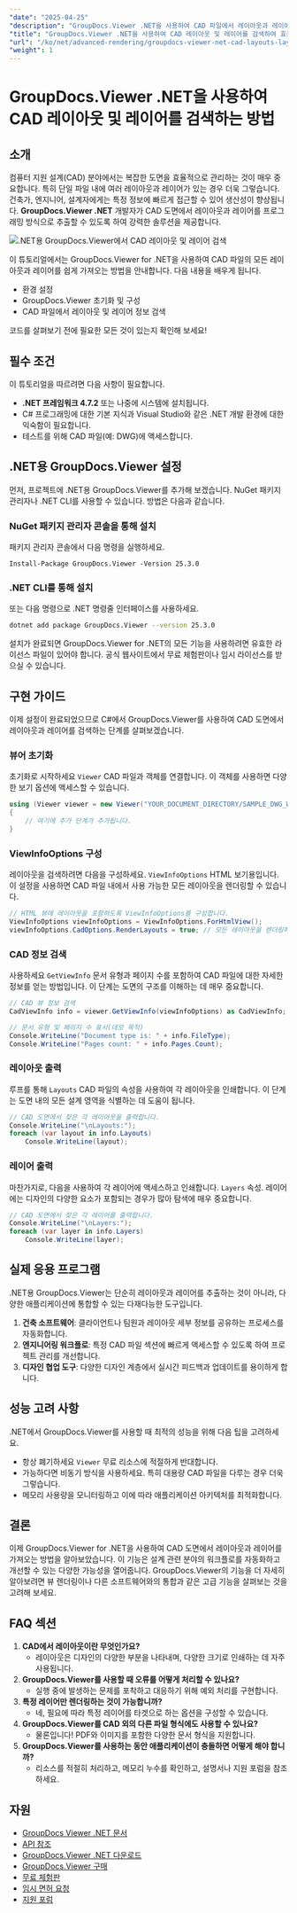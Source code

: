 ```yaml
---
"date": "2025-04-25"
"description": "GroupDocs.Viewer .NET을 사용하여 CAD 파일에서 레이아웃과 레이어를 효율적으로 검색하고, 이 고급 렌더링 라이브러리로 디자인 워크플로를 간소화하는 방법을 알아보세요."
"title": "GroupDocs.Viewer .NET을 사용하여 CAD 레이아웃 및 레이어를 검색하여 효율적인 설계 관리를 수행하는 방법"
"url": "/ko/net/advanced-rendering/groupdocs-viewer-net-cad-layouts-layers-retrieval/"
"weight": 1
---
```


# GroupDocs.Viewer .NET을 사용하여 CAD 레이아웃 및 레이어를 검색하는 방법
## 소개
컴퓨터 지원 설계(CAD) 분야에서는 복잡한 도면을 효율적으로 관리하는 것이 매우 중요합니다. 특히 단일 파일 내에 여러 레이아웃과 레이어가 있는 경우 더욱 그렇습니다. 건축가, 엔지니어, 설계자에게는 특정 정보에 빠르게 접근할 수 있어 생산성이 향상됩니다. **GroupDocs.Viewer .NET** 개발자가 CAD 도면에서 레이아웃과 레이어를 프로그래밍 방식으로 추출할 수 있도록 하여 강력한 솔루션을 제공합니다.

![.NET용 GroupDocs.Viewer에서 CAD 레이아웃 및 레이어 검색](/viewer/advanced-rendering/retrieve-cad-layouts-layers-img.png)

이 튜토리얼에서는 GroupDocs.Viewer for .NET을 사용하여 CAD 파일의 모든 레이아웃과 레이어를 쉽게 가져오는 방법을 안내합니다. 다음 내용을 배우게 됩니다.
- 환경 설정
- GroupDocs.Viewer 초기화 및 구성
- CAD 파일에서 레이아웃 및 레이어 정보 검색

코드를 살펴보기 전에 필요한 모든 것이 있는지 확인해 보세요!
## 필수 조건
이 튜토리얼을 따르려면 다음 사항이 필요합니다.
- **.NET 프레임워크 4.7.2** 또는 나중에 시스템에 설치됩니다.
- C# 프로그래밍에 대한 기본 지식과 Visual Studio와 같은 .NET 개발 환경에 대한 익숙함이 필요합니다.
- 테스트를 위해 CAD 파일(예: DWG)에 액세스합니다.
## .NET용 GroupDocs.Viewer 설정
먼저, 프로젝트에 .NET용 GroupDocs.Viewer를 추가해 보겠습니다. NuGet 패키지 관리자나 .NET CLI를 사용할 수 있습니다. 방법은 다음과 같습니다.
### NuGet 패키지 관리자 콘솔을 통해 설치
패키지 관리자 콘솔에서 다음 명령을 실행하세요.
```plaintext
Install-Package GroupDocs.Viewer -Version 25.3.0
```
### .NET CLI를 통해 설치
또는 다음 명령으로 .NET 명령줄 인터페이스를 사용하세요.
```bash
dotnet add package GroupDocs.Viewer --version 25.3.0
```
설치가 완료되면 GroupDocs.Viewer for .NET의 모든 기능을 사용하려면 유효한 라이선스 파일이 있어야 합니다. 공식 웹사이트에서 무료 체험판이나 임시 라이선스를 받으실 수 있습니다.
## 구현 가이드
이제 설정이 완료되었으므로 C#에서 GroupDocs.Viewer를 사용하여 CAD 도면에서 레이아웃과 레이어를 검색하는 단계를 살펴보겠습니다.
### 뷰어 초기화
초기화로 시작하세요 `Viewer` CAD 파일과 객체를 연결합니다. 이 객체를 사용하면 다양한 보기 옵션에 액세스할 수 있습니다.
```csharp
using (Viewer viewer = new Viewer("YOUR_DOCUMENT_DIRECTORY/SAMPLE_DWG_WITH_LAYOUTS_AND_LAYERS"))
{
    // 여기에 추가 단계가 추가됩니다.
}
```
### ViewInfoOptions 구성
레이아웃을 검색하려면 다음을 구성하세요. `ViewInfoOptions` HTML 보기용입니다. 이 설정을 사용하면 CAD 파일 내에서 사용 가능한 모든 레이아웃을 렌더링할 수 있습니다.
```csharp
// HTML 뷰에 레이아웃을 포함하도록 ViewInfoOptions를 구성합니다.
ViewInfoOptions viewInfoOptions = ViewInfoOptions.ForHtmlView();
viewInfoOptions.CadOptions.RenderLayouts = true; // 모든 레이아웃을 렌더링하도록 설정
```
### CAD 정보 검색
사용하세요 `GetViewInfo` 문서 유형과 페이지 수를 포함하여 CAD 파일에 대한 자세한 정보를 얻는 방법입니다. 이 단계는 도면의 구조를 이해하는 데 매우 중요합니다.
```csharp
// CAD 뷰 정보 검색
CadViewInfo info = viewer.GetViewInfo(viewInfoOptions) as CadViewInfo;

// 문서 유형 및 페이지 수 표시(데모 목적)
Console.WriteLine("Document type is: " + info.FileType);
Console.WriteLine("Pages count: " + info.Pages.Count);
```
### 레이아웃 출력
루프를 통해 `Layouts` CAD 파일의 속성을 사용하여 각 레이아웃을 인쇄합니다. 이 단계는 도면 내의 모든 설계 영역을 식별하는 데 도움이 됩니다.
```csharp
// CAD 도면에서 찾은 각 레이아웃을 출력합니다.
Console.WriteLine("\nLayouts:");
foreach (var layout in info.Layouts)
    Console.WriteLine(layout);
```
### 레이어 출력
마찬가지로, 다음을 사용하여 각 레이어에 액세스하고 인쇄합니다. `Layers` 속성. 레이어에는 디자인의 다양한 요소가 포함되는 경우가 많아 탐색에 매우 중요합니다.
```csharp
// CAD 도면에서 찾은 각 레이어를 출력합니다.
Console.WriteLine("\nLayers:");
foreach (var layer in info.Layers)
    Console.WriteLine(layer);
```
## 실제 응용 프로그램
.NET용 GroupDocs.Viewer는 단순히 레이아웃과 레이어를 추출하는 것이 아니라, 다양한 애플리케이션에 통합할 수 있는 다재다능한 도구입니다.
1. **건축 소프트웨어**: 클라이언트나 팀원과 레이아웃 세부 정보를 공유하는 프로세스를 자동화합니다.
2. **엔지니어링 워크플로**: 특정 CAD 파일 섹션에 빠르게 액세스할 수 있도록 하여 프로젝트 관리를 개선합니다.
3. **디자인 협업 도구**: 다양한 디자인 계층에서 실시간 피드백과 업데이트를 용이하게 합니다.
## 성능 고려 사항
.NET에서 GroupDocs.Viewer를 사용할 때 최적의 성능을 위해 다음 팁을 고려하세요.
- 항상 폐기하세요 `Viewer` 무료 리소스에 적절하게 반대합니다.
- 가능하다면 비동기 방식을 사용하세요. 특히 대용량 CAD 파일을 다루는 경우 더욱 그렇습니다.
- 메모리 사용량을 모니터링하고 이에 따라 애플리케이션 아키텍처를 최적화합니다.
## 결론
이제 GroupDocs.Viewer for .NET을 사용하여 CAD 도면에서 레이아웃과 레이어를 가져오는 방법을 알아보았습니다. 이 기능은 설계 관련 분야의 워크플로를 자동화하고 개선할 수 있는 다양한 가능성을 열어줍니다. GroupDocs.Viewer의 기능을 더 자세히 알아보려면 뷰 렌더링이나 다른 소프트웨어와의 통합과 같은 고급 기능을 살펴보는 것을 고려해 보세요.
## FAQ 섹션
1. **CAD에서 레이아웃이란 무엇인가요?**
   - 레이아웃은 디자인의 다양한 부분을 나타내며, 다양한 크기로 인쇄하는 데 자주 사용됩니다.
2. **GroupDocs.Viewer를 사용할 때 오류를 어떻게 처리할 수 있나요?**
   - 실행 중에 발생하는 문제를 포착하고 대응하기 위해 예외 처리를 구현합니다.
3. **특정 레이어만 렌더링하는 것이 가능합니까?**
   - 네, 필요에 따라 특정 레이어를 타겟으로 하는 옵션을 구성할 수 있습니다.
4. **GroupDocs.Viewer를 CAD 외의 다른 파일 형식에도 사용할 수 있나요?**
   - 물론입니다! PDF와 이미지를 포함한 다양한 문서 형식을 지원합니다.
5. **GroupDocs.Viewer를 사용하는 동안 애플리케이션이 충돌하면 어떻게 해야 합니까?**
   - 리소스를 적절히 처리하고, 메모리 누수를 확인하고, 설명서나 지원 포럼을 참조하세요.
## 자원
- [GroupDocs Viewer .NET 문서](https://docs.groupdocs.com/viewer/net/)
- [API 참조](https://reference.groupdocs.com/viewer/net/)
- [GroupDocs.Viewer .NET 다운로드](https://releases.groupdocs.com/viewer/net/)
- [GroupDocs.Viewer 구매](https://purchase.groupdocs.com/buy)
- [무료 체험판](https://releases.groupdocs.com/viewer/net/)
- [임시 면허 요청](https://purchase.groupdocs.com/temporary-license/)
- [지원 포럼](https://forum.groupdocs.com/c/viewer/9)